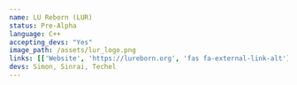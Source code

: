 ```yaml
---
name: LU Reborn (LUR)
status: Pre-Alpha
language: C++
accepting_devs: "Yes"
image_path: /assets/lur_logo.png
links: [['Website', 'https://lureborn.org', 'fas fa-external-link-alt'], ['Twitter', 'https://twitter.com/lureborn', 'fab fa-twitter'], ['Discord', 'https://discord.lureborn.org/', 'fab fa-discord'], ['Youtube', 'https://www.youtube.com/channel/UC5-Z2o03q0_HAz-2ntuOfDA', 'fab fa-youtube']]
devs: Simon, Sinrai, Techel
---
```

